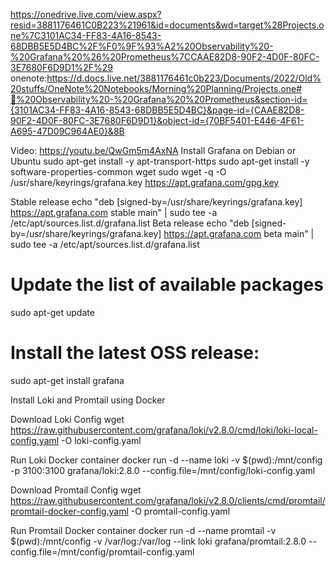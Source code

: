 https://onedrive.live.com/view.aspx?resid=3881176461C0B223%21961&id=documents&wd=target%28Projects.one%7C3101AC34-FF83-4A16-8543-68DBB5E5D4BC%2F%F0%9F%93%A2%20Observability%20-%20Grafana%20%26%20Prometheus%7CCAAE82D8-90F2-4D0F-80FC-3E7680F6D9D1%2F%29
onenote:https://d.docs.live.net/3881176461c0b223/Documents/2022/Old%20stuffs/OneNote%20Notebooks/Morning%20Planning/Projects.one#📢%20Observability%20-%20Grafana%20%20Prometheus&section-id={3101AC34-FF83-4A16-8543-68DBB5E5D4BC}&page-id={CAAE82D8-90F2-4D0F-80FC-3E7680F6D9D1}&object-id={70BF5401-E446-4F61-A695-47D09C964AE0}&8B

Video:
https://youtu.be/QwGm5m4AxNA
Install Grafana on Debian or Ubuntu
sudo apt-get install -y apt-transport-https
sudo apt-get install -y software-properties-common wget
sudo wget -q -O /usr/share/keyrings/grafana.key https://apt.grafana.com/gpg.key

Stable release
echo "deb [signed-by=/usr/share/keyrings/grafana.key] https://apt.grafana.com stable main" | sudo tee -a /etc/apt/sources.list.d/grafana.list
Beta release
echo "deb [signed-by=/usr/share/keyrings/grafana.key] https://apt.grafana.com beta main" | sudo tee -a /etc/apt/sources.list.d/grafana.list
# Update the list of available packages
sudo apt-get update
# Install the latest OSS release:
sudo apt-get install grafana


Install Loki and Promtail using Docker

Download Loki Config
wget https://raw.githubusercontent.com/grafana/loki/v2.8.0/cmd/loki/loki-local-config.yaml -O loki-config.yaml

Run Loki Docker container
docker run -d --name loki -v $(pwd):/mnt/config -p 3100:3100 grafana/loki:2.8.0 --config.file=/mnt/config/loki-config.yaml

Download Promtail Config
wget https://raw.githubusercontent.com/grafana/loki/v2.8.0/clients/cmd/promtail/promtail-docker-config.yaml -O promtail-config.yaml

Run Promtail Docker container
docker run -d --name promtail -v $(pwd):/mnt/config -v /var/log:/var/log --link loki grafana/promtail:2.8.0 --config.file=/mnt/config/promtail-config.yaml



